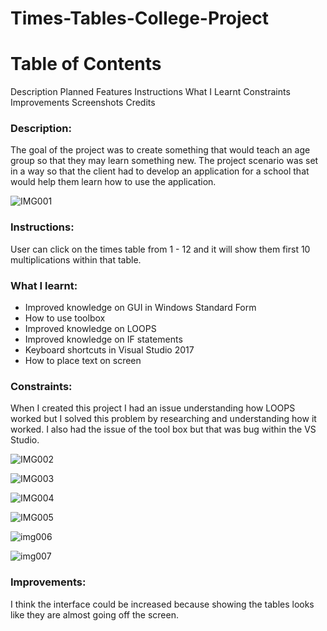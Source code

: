 # Times-Tables-College-Project

# Table of Contents
Description
Planned Features
Instructions
What I Learnt
Constraints
Improvements
Screenshots
Credits



### Description:

The goal of the project was to create something that would teach an age group so that they may learn something new. The project scenario was set in a way so that the client had to develop an application for a school that would help them learn how to use the application.

![IMG001](https://user-images.githubusercontent.com/45819118/71081875-f7ce1080-2187-11ea-979d-fe3c9e9cd6ed.PNG)

### Instructions:

User can click on the times table from 1 - 12 and it will show them first 10 multiplications within that table.

### What I learnt: 
- Improved knowledge on GUI in Windows Standard Form
- How to use toolbox
- Improved knowledge on LOOPS
- Improved knowledge on IF statements
- Keyboard shortcuts in Visual Studio 2017
- How to place text on screen

### Constraints:

When I created this project I had an issue understanding how LOOPS worked but I solved this problem by researching and understanding how it worked. I also had the issue of the tool box but that was bug within the VS Studio.

![IMG002](https://user-images.githubusercontent.com/45819118/71081876-f7ce1080-2187-11ea-9296-ff3faacd6889.PNG)

![IMG003](https://user-images.githubusercontent.com/45819118/71081878-f866a700-2187-11ea-9ae9-7ad23bd5c036.PNG)

![IMG004](https://user-images.githubusercontent.com/45819118/71081879-f866a700-2187-11ea-97a2-6c5d2dd15755.PNG)

![IMG005](https://user-images.githubusercontent.com/45819118/71081880-f866a700-2187-11ea-9073-a5099713001d.PNG)

![img006](https://user-images.githubusercontent.com/45819118/71081881-f866a700-2187-11ea-8ab9-4e8e4ccb5124.PNG)

![img007](https://user-images.githubusercontent.com/45819118/71081882-f866a700-2187-11ea-85a6-27ce786e6594.PNG)

### Improvements:
I think the interface could be increased because showing the tables looks like they are almost going off the screen.
